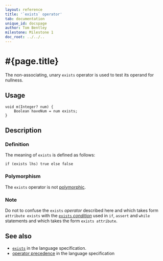 ```yaml
---
layout: reference
title: '`exists` operator'
tab: documentation
unique_id: docspage
author: Tom Bentley
milestone: Milestone 1
doc_root: ../../..
---
```


# #{page.title}

The non-associating, unary `exists` operator is used to test its operand for 
nullness.

## Usage 

    void m(Integer? num) {
        Boolean haveNum = num exists;
    }

## Description

### Definition

The meaning of `exists` is defined as follows:

<!-- check:none -->
    if (exists lhs) true else false

### Polymorphism

The `exists` operator is not [polymorphic](#{page.doc_root}/reference/operator/operator-polymorphism). 

### Note

Do not to confuse the `exists` *operator* described here and which 
takes form `attribute exists` with the 
[`exists` *condition*](../../statement/conditions) used in `if`, `assert` and 
`while` statements and which takes the form 
`exists attribute`.

## See also

* [`exists`](#{page.doc_root}/#{site.urls.spec_relative}#nullvalues) in the language specification.
* [operator precedence](#{page.doc_root}/#{site.urls.spec_relative}#operatorprecedence) in the 
  language specification

